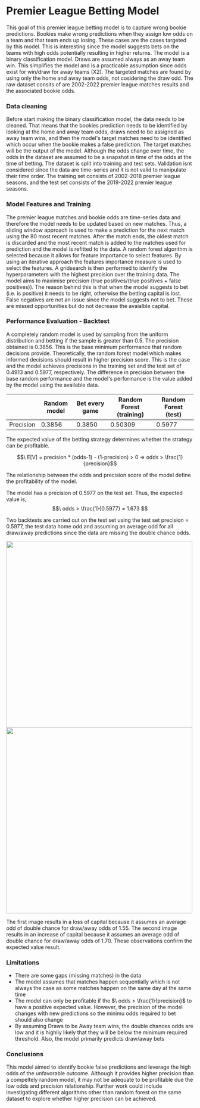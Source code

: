 # Premier League Betting Model

This goal of this premier league betting model is to capture wrong bookie predictions. Bookies make wrong predictions when they assign low odds on a team and that team ends up losing.
These cases are the cases targeted by this model. This is interesting since the model suggests bets on the teams with high odds potentially resulting in higher returns. The model is a binary classification model. Draws are assumed always as an away team win. This simplifies the model and is a practicable assumption since odds exist for win/draw for away teams (X2). The targeted matches are found by using only the home and away team odds, not cosidering the draw odd. The raw dataset consits of are 2002-2022 premier league matches results and the associated bookie odds.

### Data cleaning

Before start making the binary classification model, the data needs to be cleaned. That means that the bookies prediction needs to be identified by looking at the home and away team odds, draws need to be assigned as away team wins,
and then the model's target matches need to be identified which occur when the bookie makes a false prediction. The target matches will be the output of the model. Although the odds change over time, the odds in the dataset are assumed to be a snapshot in time of the odds at the time of betting. 
The dataset is split into training and test sets. Validation isnt considered since the data are time-series and it is not valid to manipulate their time order. The training set consists of 2002-2018 premier league seasons, and the test set consists of the 2019-2022 premier league seasons.

### Model Features and Training
The premier league matches and bookie odds are time-series data and therefore the model needs to be updated based on new matches. Thus, a sliding window approach is used to make a prediction for the next match using the 80 most recent matches. After the match ends, the oldest match is discarded and the most recent match is added to the matches used for prediction and the model is refitted to the data. A random forest algorithm is selected because it allows for feature importance to select features. By using an iterative approach the features importance measure is used to select the features. A gridsearch is then performed to identify the hyperparameters with the highest precision over the training data. The model aims to maximise precision (true positives/(true positives + false positives)). The reason behind this is that when the model suggests to bet (i.e. is positive) it needs to be right, otherwise the betting capital is lost. False negatives are not an issue since the model suggests not to bet. These are missed opportunities but do not decrease the avaialble capital.


### Performance Evaluation - Backtest

 A completely random model is used by sampling from the uniform distribution and betting if the sample is greater than 0.5. The precision obtained is 0.3856. This is the base minimum performance that random decisions provide. Theoretically, the random forest model which makes informed decisions should result in higher precision score. This is the case and the model achieves precisions in the training set and the test set of 0.4913 and 0.5977, respectively. The difference in precision between the base random performance and the model's performance is the value added by the model using the available data. 

 

|           | Random model | Bet every game   | Random Forest (training) | Random Forest (test) |
| --------- | -------------| ---------------- | -------------------------| -------------------- |
| Precision | 0.3856       | 0.3850           |  0.50309                 | 0.5977               |


The expected value of the betting strategy determines whether the strategy can be profitable.

$$\ E[V] = precision * (odds-1) - (1-precision) > 0 => odds > \frac{1}{precision}$$

The relationship between the odds and precision score of the model define the profitability of the model.

The model has a precision of 0.5977 on the test set. Thus, the expected value is,
$$\ odds > \frac{1}{0.5977} = 1.673 $$

Two backtests are carried out on the test set using the test set precision = 0.5977, the test data home odd and assuming an average odd for all draw/away predictions since the data are missing the double chance odds.

<img src="https://github.com/alexkarakozis/Betting-Model/assets/69156399/1a350237-39ee-4561-bbf5-6cbb2ca523ec" width=500/>

<img src="https://github.com/alexkarakozis/Betting-Model/assets/69156399/82f0c334-70ff-4b8e-b359-e3acfecd1705" width=500/>

The first image results in a loss of capital because it assumes an average odd of double chance for draw/away odds of 1.55. 
The second image results in an increase of capital because it assumes an average odd of double chance for draw/away odds of 1.70.
These observations confirm the expected value result.

### Limitations
- There are some gaps (missing matches) in the data
- The model assumes that matches happen sequentially which is not always the case as some matches happen on the same day at the same time
- The model can only be profitable if the $\ odds > \frac{1}{precision}$ to have a positive expected value. However, the precision of the model changes with new predictions so the minimu odds required to bet should also change
- By assuming Draws to be Away team wins, the double chances odds are low and it is highliy likely that they will be below the minimum required threshold. Also, the model primarily predicts draw/away bets


### Conclusions
This model aimed to identify bookie false predictions and leverage the high odds of the unfavorable outcome. Although it provides higher precision than a compeltely random model, it may not be adequate to be profitable due the low odds and precision relationship. Further work could include investigating different algorithms other than random forest on the same dataset to explore whether higher precision can be achieved. 


